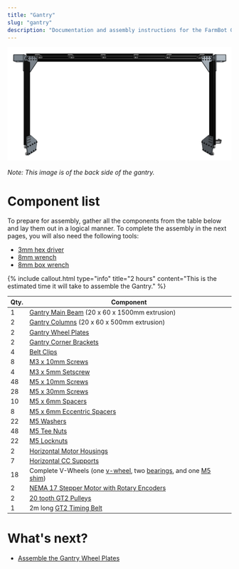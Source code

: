 ```yaml
---
title: "Gantry"
slug: "gantry"
description: "Documentation and assembly instructions for the FarmBot Genesis gantry"
---
```



![Screen Shot 2017-02-12 at 2.07.54 PM.png](_images/Screen_Shot_2017-02-12_at_2.07.54_PM.png)

_Note: This image is of the back side of the gantry._



# Component list

To prepare for assembly, gather all the components from the table below and lay them out in a logical manner. To complete the assembly in the next pages, you will also need the following tools:
* [3mm hex driver](../Extras/bom/miscellaneous.md#3mm-hex-driver)
* [8mm wrench](../Extras/bom/miscellaneous.md#8mm-wrench)
* [8mm box wrench](../Extras/bom/miscellaneous.md#8mm-box-wrench)

{%
include callout.html
type="info"
title="2 hours"
content="This is the estimated time it will take to assemble the Gantry."
%}



|Qty.                          |Component                     |
|------------------------------|------------------------------|
|1                             |[Gantry Main Beam](../Extras/bom/extrusions.md#gantry-main-beam) (20 x 60 x 1500mm extrusion)
|2                             |[Gantry Columns](../Extras/bom/extrusions.md#gantry-columns) (20 x 60 x 500mm extrusion)
|2                             |[Gantry Wheel Plates](../Extras/bom/plates-and-brackets.md#gantry-wheel-plates)
|2                             |[Gantry Corner Brackets](../Extras/bom/plates-and-brackets.md#gantry-corner-brackets)
|4                             |[Belt Clips](../Extras/bom/plates-and-brackets.md#belt-clips)
|8                             |[M3 x 10mm Screws](../Extras/bom/fasteners-and-hardware.md#m3-screws)
|4                             |[M3 x 5mm Setscrew](../Extras/bom/fasteners-and-hardware.md#m3-screws)
|48                            |[M5 x 10mm Screws](../Extras/bom/fasteners-and-hardware.md#m5-screws)
|28                            |[M5 x 30mm Screws](../Extras/bom/fasteners-and-hardware.md#m5-screws)
|10                            |[M5 x 6mm Spacers](../Extras/bom/fasteners-and-hardware.md#m5-spacers)
|8                             |[M5 x 6mm Eccentric Spacers](../Extras/bom/fasteners-and-hardware.md#m5-x-6mm-eccentric-spacers)
|22                            |[M5 Washers](../Extras/bom/fasteners-and-hardware.md#m5-washers)
|48                            |[M5 Tee Nuts](../Extras/bom/fasteners-and-hardware.md#m5-tee-nuts)
|22                            |[M5 Locknuts](../Extras/bom/fasteners-and-hardware.md#m5-locknuts)
|2                             |[Horizontal Motor Housings](../Extras/bom/plastic-parts.md#horizontal-motor-housing)
|7                             |[Horizontal CC Supports](../Extras/bom/plates-and-brackets.md#horizontal-cable-carrier-cc-supports)
|18                            |Complete V-Wheels (one [v-wheel](../Extras/bom/drivetrain.md#v-wheels), two [bearings](../Extras/bom/drivetrain.md#bearings), and one [M5 shim](../Extras/bom/drivetrain.md#m5-shims))
|2                             |[NEMA 17 Stepper Motor with Rotary Encoders](../Extras/bom/electronics-and-wiring.md#nema-17-stepper-motors-with-rotary-encoders)
|2                             |[20 tooth GT2 Pulleys](../Extras/bom/drivetrain.md#gt2-pulleys)
|1                             |2m long [GT2 Timing Belt](../Extras/bom/drivetrain.md#gt2-timing-belt)


# What's next?

 * [Assemble the Gantry Wheel Plates](gantry/assemble-the-gantry-wheel-plates.md)
